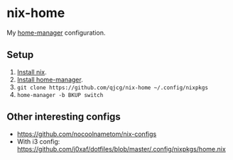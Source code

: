 # nix-home

My [home-manager] configuration.


## Setup

1. [Install nix](https://nixos.org/nix/download.html).
1. [Install home-manager](https://github.com/rycee/home-manager#installation).
2. `git clone https://github.com/qjcg/nix-home ~/.config/nixpkgs`
3. `home-manager -b BKUP switch`

[home-manager]: https://github.com/rycee/home-manager


## Other interesting configs

- <https://github.com/nocoolnametom/nix-configs>
- With i3 config: <https://github.com/j0xaf/dotfiles/blob/master/.config/nixpkgs/home.nix>
